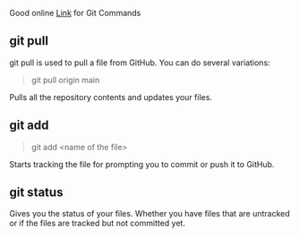 Good online [Link](https://rogerdudler.github.io/git-guide/) for Git Commands

## git pull
git pull is used to pull a file from GitHub. You can do several variations:
> git pull origin main

Pulls all the repository contents and updates your files.

## git add
> git add <name of the file\>

Starts tracking the file for prompting you to commit or push it to GitHub.

## git status
Gives you the status of your files. Whether you have files that are untracked
or if the files are tracked but not committed yet.